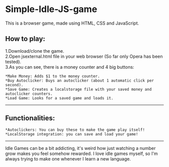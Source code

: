 # Simple-Idle-JS-game

This is a browser game, made using HTML, CSS and JavaScript.

## How to play:

1.Download/clone the game.  
2.Open jsexternal.html file in your web browser (So far only Opera has been tested).  
3.As you can see, there is a money counter and 4 big buttons:

	*Make Money: Adds $1 to the money counter.
	*Buy Autoclicker: Buys an autoclicker (about 1 automatic click per second).
	*Save Game: Creates a localstorage file with your saved money and autoclicker counters.
	*Load Game: Looks for a saved game and loads it.
---
## Functionalities:

	*Autoclickers: You can buy these to make the game play itself!
	*LocalStorage integration: you can save and load your game!

---
Idle Games can be a bit addicting, it's weird how just watching a number grow makes
you feel somehow rewarded.  I love idle games myself, so I'm always trying to make one
whenever I learn a new language.